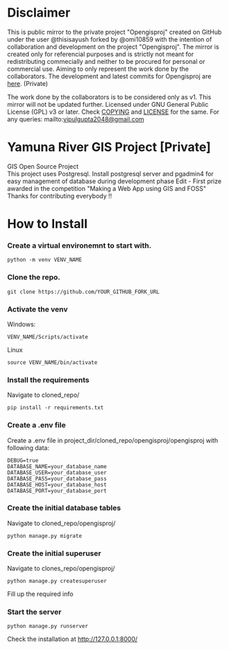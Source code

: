 # Disclaimer
This is public mirror to the private project "Opengisproj" created on GitHub under the user @thisisayush forked by @omi10859 with the intention of collaboration and development on the project "Opengisproj". The mirror is created only for referencial purposes and is strictly not meant for redistributing commecially and neither to be procured for personal or commercial use. Aiming to only represent the work done by the collaborators. The development and latest commits for Opengisproj are [here](https://github.com/thisisayush/opengisproj). (Private) 

The work done by the collaborators is to be considered only as v1. This mirror will not be updated further. 
Licensed under GNU General Public License (GPL) v3 or later. Check [COPYING](https://github.com/vipulgupta2048/opengisproj_mirror/blob/master/COPYING) and [LICENSE](https://github.com/vipulgupta2048/opengisproj_mirror/blob/master/LICENSE) for the same. 
For any queries: mailto:vipulgupta2048@gmail.com  

# Yamuna River GIS Project [Private]
GIS Open Source Project  
This project uses Postgresql. Install postgresql server and pgadmin4 for easy management of database during development phase
Edit - First prize awarded in the competition "Making a Web App using GIS and FOSS" 
Thanks for contributing everybody !!

# How to Install

### Create a virtual environemnt to start with.
```
python -m venv VENV_NAME
```

### Clone the repo.
```
git clone https://github.com/YOUR_GITHUB_FORK_URL
```

### Activate the venv
Windows:
```
VENV_NAME/Scripts/activate
```
Linux
```
source VENV_NAME/bin/activate
```
### Install the requirements
Navigate to cloned_repo/
```
pip install -r requirements.txt
```
### Create a .env file
Create a .env file in project_dir/cloned_repo/opengisproj/opengisproj with
following data:
```
DEBUG=true
DATABASE_NAME=your_database_name
DATABASE_USER=your_database_user
DATABASE_PASS=your_database_pass
DATABASE_HOST=your_database_host
DATABASE_PORT=your_database_port
```

### Create the initial database tables
Navigate to cloned_repo/opengisproj/
```
python manage.py migrate
```

### Create the initial superuser
Navigate to clones_repo/opengisproj/
```
python manage.py createsuperuser
```
Fill up the required info

### Start the server
```
python manage.py runserver
```

Check the installation at http://127.0.0.1:8000/
